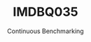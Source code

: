 ---
layout: docu
title: IMDBQ035
subtitle: Continuous Benchmarking
selected: IMDB
expanded: Benchmarking
benchmark: /individual_results/IMDBQ035.html
---